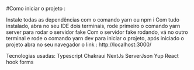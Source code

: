 #Como iniciar o projeto :

Instale todas as dependências com o comando yarn ou npm i
Com tudo instalado, abra no seu IDE dois terminais, rode primeiro o comando yarn server para rodar o servidor fake
Com o servidor fake rodando, vá no outro terminal e rode o comando yarn dev para iniciar o projeto, após iniciado o projeto abra no seu navegador o 
link : http://localhost:3000/


Tecnologias usadas:
Typescript
Chakraui
NextJs
ServerJson
Yup
React hook forms

